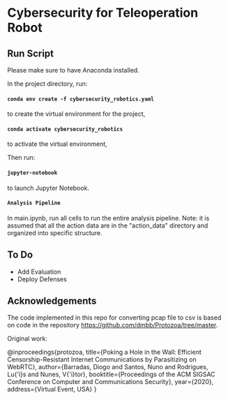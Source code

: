 # Cybersecurity for Teleoperation Robot

## Run Script

Please make sure to have Anaconda installed.

In the project directory, run:

#### `conda env create -f cybersecurity_robotics.yaml`

to create the virtual environment for the project, 

#### `conda activate cybersecurity_robotics`

to activate the virtual environment, 

Then run:

#### `jupyter-notebook`

to launch Jupyter Notebook.

#### `Analysis Pipeline`

In main.ipynb, run all cells to run the entire analysis pipeline. Note: it is assumed that all the action data are in the "action_data" directory and organized into specific structure. 

## To Do

- Add Evaluation
- Deploy Defenses

## Acknowledgements

The code implemented in this repo for converting pcap file to csv is based on code in the repository https://github.com/dmbb/Protozoa/tree/master.

Original work:

@inproceedings{protozoa,
  title={Poking a Hole in the Wall: Efficient Censorship-Resistant Internet Communications by Parasitizing on WebRTC},
  author={Barradas, Diogo and Santos, Nuno and Rodrigues, Lu{\'i}s and Nunes, V{\'i}tor},
  booktitle={Proceedings of the ACM SIGSAC Conference on Computer and Communications Security},
  year={2020},
  address={Virtual Event, USA}
}
